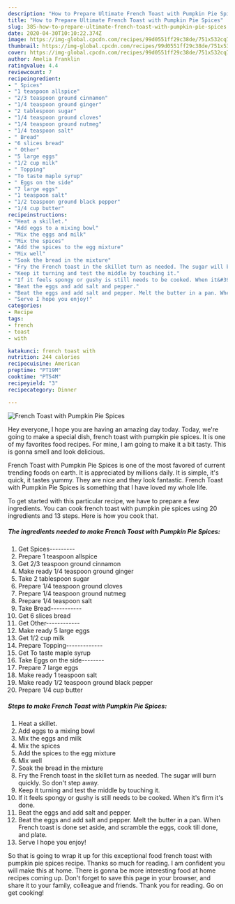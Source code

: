 ```yaml
---
description: "How to Prepare Ultimate French Toast with Pumpkin Pie Spices"
title: "How to Prepare Ultimate French Toast with Pumpkin Pie Spices"
slug: 385-how-to-prepare-ultimate-french-toast-with-pumpkin-pie-spices
date: 2020-04-30T10:10:22.374Z
image: https://img-global.cpcdn.com/recipes/99d0551ff29c38de/751x532cq70/french-toast-with-pumpkin-pie-spices-recipe-main-photo.jpg
thumbnail: https://img-global.cpcdn.com/recipes/99d0551ff29c38de/751x532cq70/french-toast-with-pumpkin-pie-spices-recipe-main-photo.jpg
cover: https://img-global.cpcdn.com/recipes/99d0551ff29c38de/751x532cq70/french-toast-with-pumpkin-pie-spices-recipe-main-photo.jpg
author: Amelia Franklin
ratingvalue: 4.4
reviewcount: 7
recipeingredient:
- " Spices"
- "1 teaspoon allspice"
- "2/3 teaspoon ground cinnamon"
- "1/4 teaspoon ground ginger"
- "2 tablespoon sugar"
- "1/4 teaspoon ground cloves"
- "1/4 teaspoon ground nutmeg"
- "1/4 teaspoon salt"
- " Bread"
- "6 slices bread"
- " Other"
- "5 large eggs"
- "1/2 cup milk"
- " Topping"
- "To taste maple syrup"
- " Eggs on the side"
- "7 large eggs"
- "1 teaspoon salt"
- "1/2 teaspoon ground black pepper"
- "1/4 cup butter"
recipeinstructions:
- "Heat a skillet."
- "Add eggs to a mixing bowl"
- "Mix the eggs and milk"
- "Mix the spices"
- "Add the spices to the egg mixture"
- "Mix well"
- "Soak the bread in the mixture"
- "Fry the French toast in the skillet turn as needed. The sugar will burn quickly. So don&#39;t step away."
- "Keep it turning and test the middle by touching it."
- "If it feels spongy or gushy is still needs to be cooked. When it&#39;s firm it&#39;s done."
- "Beat the eggs and add salt and pepper."
- "Beat the eggs and add salt and pepper. Melt the butter in a pan. When French toast is done set aside, and scramble the eggs, cook till done, and plate."
- "Serve I hope you enjoy!"
categories:
- Recipe
tags:
- french
- toast
- with

katakunci: french toast with 
nutrition: 244 calories
recipecuisine: American
preptime: "PT19M"
cooktime: "PT54M"
recipeyield: "3"
recipecategory: Dinner

---
```



![French Toast with Pumpkin Pie Spices](https://img-global.cpcdn.com/recipes/99d0551ff29c38de/751x532cq70/french-toast-with-pumpkin-pie-spices-recipe-main-photo.jpg)

Hey everyone, I hope you are having an amazing day today. Today, we're going to make a special dish, french toast with pumpkin pie spices. It is one of my favorites food recipes. For mine, I am going to make it a bit tasty. This is gonna smell and look delicious.

French Toast with Pumpkin Pie Spices is one of the most favored of current trending foods on earth. It is appreciated by millions daily. It is simple, it's quick, it tastes yummy. They are nice and they look fantastic. French Toast with Pumpkin Pie Spices is something that I have loved my whole life.




To get started with this particular recipe, we have to prepare a few ingredients. You can cook french toast with pumpkin pie spices using 20 ingredients and 13 steps. Here is how you cook that.

<!--inarticleads1-->

##### The ingredients needed to make French Toast with Pumpkin Pie Spices:

1. Get  Spices---------
1. Prepare 1 teaspoon allspice
1. Get 2/3 teaspoon ground cinnamon
1. Make ready 1/4 teaspoon ground ginger
1. Take 2 tablespoon sugar
1. Prepare 1/4 teaspoon ground cloves
1. Prepare 1/4 teaspoon ground nutmeg
1. Prepare 1/4 teaspoon salt
1. Take  Bread-----------
1. Get 6 slices bread
1. Get  Other------------
1. Make ready 5 large eggs
1. Get 1/2 cup milk
1. Prepare  Topping-------------
1. Get To taste maple syrup
1. Take  Eggs on the side--------
1. Prepare 7 large eggs
1. Make ready 1 teaspoon salt
1. Make ready 1/2 teaspoon ground black pepper
1. Prepare 1/4 cup butter




<!--inarticleads2-->

##### Steps to make French Toast with Pumpkin Pie Spices:

1. Heat a skillet.
1. Add eggs to a mixing bowl
1. Mix the eggs and milk
1. Mix the spices
1. Add the spices to the egg mixture
1. Mix well
1. Soak the bread in the mixture
1. Fry the French toast in the skillet turn as needed. The sugar will burn quickly. So don&#39;t step away.
1. Keep it turning and test the middle by touching it.
1. If it feels spongy or gushy is still needs to be cooked. When it&#39;s firm it&#39;s done.
1. Beat the eggs and add salt and pepper.
1. Beat the eggs and add salt and pepper. Melt the butter in a pan. When French toast is done set aside, and scramble the eggs, cook till done, and plate.
1. Serve I hope you enjoy!




So that is going to wrap it up for this exceptional food french toast with pumpkin pie spices recipe. Thanks so much for reading. I am confident you will make this at home. There is gonna be more interesting food at home recipes coming up. Don't forget to save this page in your browser, and share it to your family, colleague and friends. Thank you for reading. Go on get cooking!
